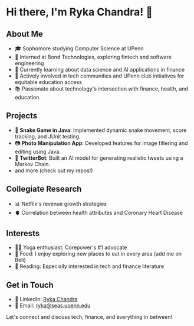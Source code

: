 # Hi there, I'm Ryka Chandra! 👋

## About Me
- 🎓 Sophomore studying Computer Science at UPenn
- 💼 Interned at Bond Technologies, exploring fintech and software engineering
- 🌱 Currently learning about data science and AI applications in finance
- 🤝 Actively involved in tech communities and UPenn club initiatives for equitable education access
- 📚 Passionate about technology's intersection with finance, health, and education

## Projects
- 🐍 **Snake Game in Java**: Implemented dynamic snake movement, score tracking, and JUnit testing.
- 📷 **Photo Manipulation App**: Developed features for image filtering and editing using Java.
- 🤖 **TwitterBot**: Built an AI model for generating realistic tweets using a Markov Chain.
- and more (check out my repos!)

## Collegiate Research
- 📊 Netflix's revenue growth strategies
- 🫀 Correlation between health attributes and Coronary Heart Disease 

## Interests
- 🧘‍♀️ Yoga enthusiast: Corepower's #1 advocate
- 🍣 Food: I enjoy exploring new places to eat in every area (add me on Beli)
- 📖 Reading: Especially interested in tech and finance literature

## Get in Touch
- 🔗 LinkedIn: [Ryka Chandra](https://www.linkedin.com/in/ryka-chandra-692612214/)
- 📧 Email: [ryka@seas.upenn.edu](mailto:ryka@seas.upenn.edu)

Let's connect and discuss tech, finance, and everything in between!
